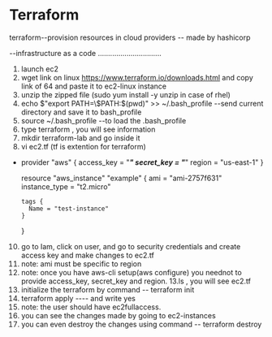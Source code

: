 # Terraform
terraform--provision resources in cloud providers
-- made by hashicorp

--infrastructure as a code
...............................
1. launch ec2
2. wget link on linux
https://www.terraform.io/downloads.html and copy link of 64 and paste it to ec2-linux instance
3. unzip the zipped file (sudo yum install -y unzip in case of rhel)
4. echo $"export PATH=\$PATH:$(pwd)" >> ~/.bash_profile --send current directory and save it to bash_profile
5. source ~/.bash_profile --to load the .bash_profile
6. type terraform , you will see information 
7. mkdir terraform-lab and go inside it
8. vi ec2.tf   (tf is extention for terraform)
* 
    provider "aws" {
      access_key = "***"
      secret_key = "***"
      region     = "us-east-1"
    }

    resource "aws_instance" "example" {
      ami           = "ami-2757f631"
      instance_type = "t2.micro"


      tags {
        Name = "test-instance"
      }
    }



10. go to Iam, click on user, and go to security credentials and create access key and make changes to ec2.tf
11. note: ami must be specific to region
12. note: once you have aws-cli setup(aws configure) you neednot to provide access_key, secret_key and region.
13.ls , you will see ec2.tf 
14. initialize the terraform by command -- terraform init
13. terraform apply ---- and write yes
15. note: the user should have ec2fullaccess.
16. you can see the changes made by going to ec2-instances
17. you can even destroy the changes using command -- terraform destroy
